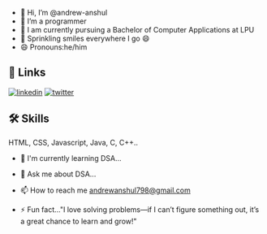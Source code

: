 - 👋 Hi, I’m @andrew-anshul
- 👀 I’m a programmer
- 🌱 I am currently pursuing a Bachelor of Computer Applications at LPU
- 💞️ Sprinkling smiles everywhere I go 😄
- 😄 Pronouns:he/him

## 🔗 Links
[![linkedin](https://img.shields.io/badge/linkedin-0A66C2?style=for-the-badge&logo=linkedin&logoColor=white)](https://www.linkedin.com/in/andrew-anshul/)
[![twitter](https://img.shields.io/badge/twitter-1DA1F2?style=for-the-badge&logo=twitter&logoColor=white)](https://x.com/andrew_anshul)

## 🛠 Skills
HTML, CSS, Javascript, Java, C, C++..

- 🧠 I'm currently learning DSA...

- 💬 Ask me about DSA...

- 📫 How to reach me andrewanshul798@gmail.com

- ⚡️ Fun fact..."I love solving problems—if I can’t figure something out, it’s a great chance to learn and grow!"

<!---
andrew-anshul/andrew-anshul is a ✨ special ✨ repository because its `README.md` (this file) appears on your GitHub profile.
You can click the Preview link to take a look at your changes.
--->
